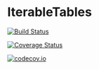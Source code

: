 # IterableTables

[![Build Status](https://travis-ci.org/davidanthoff/IterableTables.jl.svg?branch=master)](https://travis-ci.org/davidanthoff/IterableTables.jl)

[![Coverage Status](https://coveralls.io/repos/davidanthoff/IterableTables.jl/badge.svg?branch=master&service=github)](https://coveralls.io/github/davidanthoff/IterableTables.jl?branch=master)

[![codecov.io](http://codecov.io/github/davidanthoff/IterableTables.jl/coverage.svg?branch=master)](http://codecov.io/github/davidanthoff/IterableTables.jl?branch=master)
